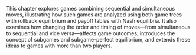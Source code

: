 This chapter explores games combining sequential and simultaneous moves, illustrating how such games are analyzed using both game trees with rollback equilibrium and payoff tables with Nash equilibria. It also examines how changing the order and timing of moves—from simultaneous to sequential and vice versa—affects game outcomes, introduces the concept of subgames and subgame-perfect equilibrium, and extends these ideas to games with more than two players.
